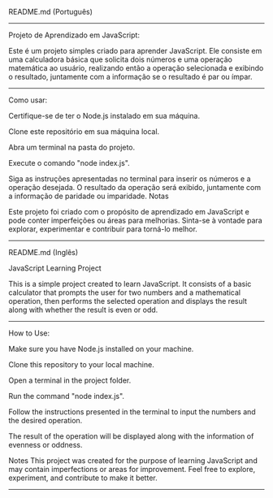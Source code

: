 README.md (Português)

---

Projeto de Aprendizado em JavaScript:

Este é um projeto simples criado para aprender JavaScript. Ele consiste em uma calculadora básica que solicita dois números e uma operação matemática ao usuário, realizando então a operação selecionada e exibindo o resultado, juntamente com a informação se o resultado é par ou ímpar.

---

Como usar:

Certifique-se de ter o Node.js instalado em sua máquina.

Clone este repositório em sua máquina local.

Abra um terminal na pasta do projeto.

Execute o comando "node index.js".

Siga as instruções apresentadas no terminal para inserir os números e a operação desejada.
O resultado da operação será exibido, juntamente com a informação de paridade ou imparidade.
Notas

Este projeto foi criado com o propósito de aprendizado em JavaScript e pode conter imperfeições ou áreas para melhorias. Sinta-se à vontade para explorar, experimentar e contribuir para torná-lo melhor.

---

README.md (Inglês)

JavaScript Learning Project

This is a simple project created to learn JavaScript. It consists of a basic calculator that prompts the user for two numbers and a mathematical operation, then performs the selected operation and displays the result along with whether the result is even or odd.

---

How to Use:

Make sure you have Node.js installed on your machine.

Clone this repository to your local machine.

Open a terminal in the project folder.

Run the command "node index.js".

Follow the instructions presented in the terminal to input the numbers and the desired operation.

The result of the operation will be displayed along with the information of evenness or oddness.

Notes
This project was created for the purpose of learning JavaScript and may contain imperfections or areas for improvement. Feel free to explore, experiment, and contribute to make it better.

---
